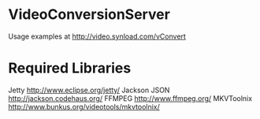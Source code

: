 VideoConversionServer
=====================

Usage examples at http://video.synload.com/vConvert


Required Libraries
=====================
Jetty http://www.eclipse.org/jetty/
Jackson JSON http://jackson.codehaus.org/
FFMPEG http://www.ffmpeg.org/
MKVToolnix http://www.bunkus.org/videotools/mkvtoolnix/